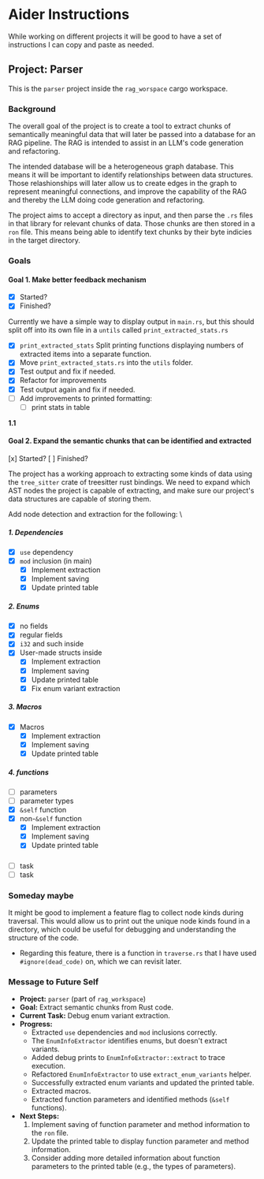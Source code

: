 # Aider Instructions

While working on different projects it will be good to have a set of
instructions I can copy and paste as needed.

## Project: Parser

This is the `parser` project inside the `rag_worspace` cargo workspace.

### Background

The overall goal of the project is to create a tool to extract chunks of
semantically meaningful data that will later be passed into a database for an
RAG pipeline. The RAG is intended to assist in an LLM's code generation and
refactoring.

The intended database will be a heterogeneous graph database. This means it will
be important to identify relationships between data structures. Those
relashionships will later allow us to create edges in the graph to represent
meaningful connections, and improve the capability of the RAG and thereby the
LLM doing code generation and refactoring.

The project aims to accept a directory as input, and then parse the `.rs` files in that library for relevant chunks of data. Those chunks are then stored in a `ron` file. This means being able to identify text chunks by their byte indicies in the target directory.

### Goals

#### Goal 1. Make better feedback mechanism

- [x] Started?
- [x] Finished?

Currently we have a simple way to display output in `main.rs`, but this should
split off into its own file in a `untils` called `print_extracted_stats.rs`

- [x] `print_extracted_stats` Split printing functions displaying numbers of
extracted items into a separate function.
- [x] Move `print_extracted_stats.rs` into the `utils` folder.
- [x] Test output and fix if needed.
- [x] Refactor for improvements
- [x] Test output again and fix if needed.
- [ ] Add improvements to printed formatting:
  - [ ] print stats in table

**1.1**

#### Goal 2. Expand the semantic chunks that can be identified and extracted

  [x] Started?
  [ ] Finished?

The project has a working approach to extracting some kinds of data using the
`tree_sitter` crate of treesitter rust bindings. We need to expand which AST
nodes the project is capable of extracting, and make sure our project's data
structures are capable of storing them.

Add node detection and extraction for the following: \

##### 1. Dependencies

- [x] `use` dependency
- [x] `mod` inclusion (in main)
  - [x] Implement extraction
  - [x] Implement saving
  - [x] Update printed table

##### 2. Enums

- [x] no fields
- [x] regular fields
- [x] `i32` and such inside
- [x] User-made structs inside
  - [x] Implement extraction
  - [x] Implement saving
  - [x] Update printed table
  - [x] Fix enum variant extraction

##### 3. Macros

- [x] Macros
  - [x] Implement extraction
  - [x] Implement saving
  - [x] Update printed table

##### 4. functions

- [ ] parameters
- [ ] parameter types
- [x] `&self` function
- [x] non-`&self` function
  - [x] Implement extraction
  - [x] Implement saving
  - [x] Update printed table

##### <maybe more here later>

- [ ] task
- [ ] task

### Someday maybe

It might be good to implement a feature flag to collect node kinds during
traversal. This would allow us to print out the unique node kinds found in a
directory, which could be useful for debugging and understanding the structure
of the code.

- Regarding this feature, there is a function in `traverse.rs` that I have used
`#ignore(dead_code)` on, which we can revisit later.

### Message to Future Self

- **Project:** `parser` (part of `rag_workspace`)
- **Goal:** Extract semantic chunks from Rust code.
- **Current Task:** Debug enum variant extraction.
- **Progress:**
  - Extracted `use` dependencies and `mod` inclusions correctly.
  - The `EnumInfoExtractor` identifies enums, but doesn't extract variants.
  - Added debug prints to `EnumInfoExtractor::extract` to trace execution.
  - Refactored `EnumInfoExtractor` to use `extract_enum_variants` helper.
  - Successfully extracted enum variants and updated the printed table.
  - Extracted macros.
  - Extracted function parameters and identified methods (`&self` functions).
- **Next Steps:**
    1. Implement saving of function parameter and method information to the `ron` file.
    2. Update the printed table to display function parameter and method information.
    3. Consider adding more detailed information about function parameters to the printed table (e.g., the types of parameters).
